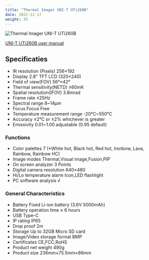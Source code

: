```yaml
---
title: "Thermal Imager UNI-T UTi260B"
date: 2022-12-17
weight: 35
---
```


![Thermal Imager UNI-T UTi260B](/images/uti260b.jpg)


[UNI-T UTi260B user manual](/files/uti260b.pdf)

## Specificaties

* IR resolution (Pixels) 	256×192
* Display 	2.8” TFT LCD (320×240)
* Field of view(FOV) 	56°×42°
* Thermal sensitivity(NETD) 	≤60mK
* Spatial resolution(IFOV) 	3.8mrad
* Frame rate 	≤25Hz
* Spectral range 	8~14µm
* Focus 	Focus Free
* Temperature measurement range 	  -20℃~550℃
* Accuracy 	±2℃ or ±2% whichever is greater
* Emissivity 	0.01~1.00 adjustable (0.95 default)

### Functions

* Color palettes 	7
(*White hot, Black hot, Red hot, Ironbow, Lava, Rainbow, Rainbow HC)
* Image modes 	Thermal,Visual image,Fusion,PIP
* On screen analyzer 	3 Points
* Digital camera resolution 	640×480
* Hi/Lo temperature alarm 	Icon,LED flashlight
* PC software analysis 	√

### General Characteristics

* Battery 	Fixed Li-ion battery (3.6V 5000mAh)
* Battery operation time 	 ≥ 6 hours
* USB 	Type-C
* IP rating 	IP65
* Drop proof 	2m
* Storage 	Up to 32GB Micro SD card
* Image/Video storage format 	BMP
* Certificates 	CE,FCC,RoHS
* Product net weight 	490g
* Product size 	236mm×75.5mm×86mm
